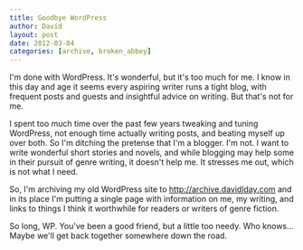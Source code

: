 ```yaml
---
title: Goodbye WordPress
author: David
layout: post
date: 2012-03-04
categories: [archive, broken_abbey]
---
```


I'm done with WordPress. It's wonderful, but it's too much for me. I know in
this day and age it seems every aspiring writer runs a tight blog, with frequent
posts and guests and insightful advice on writing. But that's not for me.

I spent too much time over the past few years tweaking and tuning WordPress, not
enough time actually writing posts, and beating myself up over both. So I'm
ditching the pretense that I'm a blogger. I'm not. I want to write wonderful
short stories and novels, and while blogging may help some in their pursuit of
genre writing, it doesn't help me. It stresses me out, which is not what I need.

So, I'm archiving my old WordPress site to http://archive.davidlday.com and in
its place I'm putting a single page with information on me, my writing, and
links to things I think it worthwhile for readers or writers of genre fiction.

So long, WP. You've been a good friend, but a little too needy. Who knows...
Maybe we'll get back together somewhere down the road.

